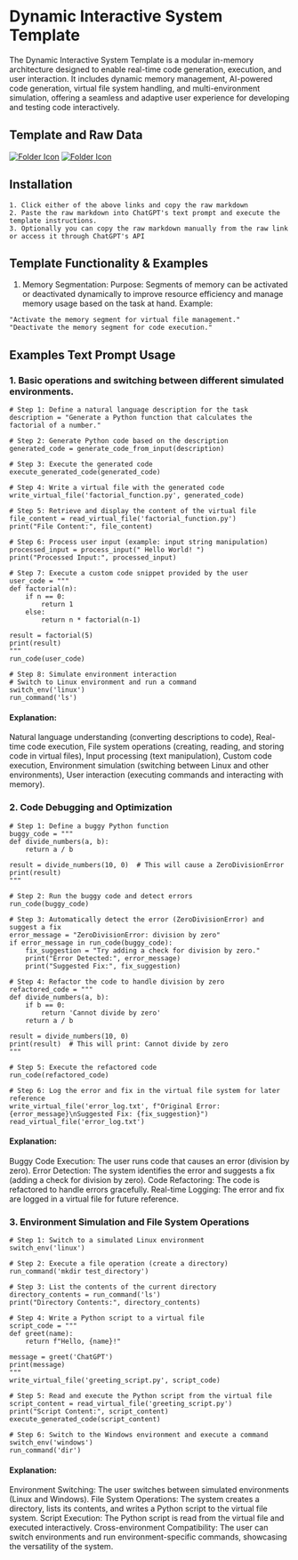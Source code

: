 # Dynamic Interactive System Template
The Dynamic Interactive System Template is a modular in-memory architecture designed to enable real-time code generation, execution, and user interaction. It includes dynamic memory management, AI-powered code generation, virtual file system handling, and multi-environment simulation, offering a seamless and adaptive user experience for developing and testing code interactively.

## Template and Raw Data
[![Folder Icon](https://img.icons8.com/?size=50&id=44004&format=png&color=000000)](/templates/DIST.md)
[![Folder Icon](https://img.icons8.com/?size=50&id=59943&format=png&color=000000)](https://raw.githubusercontent.com/selmaintelligence/chatgpt_memory_templates/refs/heads/main/templates/DIST.md)

## Installation
    1. Click either of the above links and copy the raw markdown
    2. Paste the raw markdown into ChatGPT's text prompt and execute the template instructions.
    3. Optionally you can copy the raw markdown manually from the raw link or access it through ChatGPT's API

## Template Functionality & Examples
1. Memory Segmentation:
Purpose: Segments of memory can be activated or deactivated dynamically to improve resource efficiency and manage memory usage based on the task at hand.
Example:
```code
"Activate the memory segment for virtual file management."
"Deactivate the memory segment for code execution."
```

## Examples Text Prompt Usage
### 1. Basic operations and switching between different simulated environments.
```code
# Step 1: Define a natural language description for the task
description = "Generate a Python function that calculates the factorial of a number."

# Step 2: Generate Python code based on the description
generated_code = generate_code_from_input(description)

# Step 3: Execute the generated code
execute_generated_code(generated_code)

# Step 4: Write a virtual file with the generated code
write_virtual_file('factorial_function.py', generated_code)

# Step 5: Retrieve and display the content of the virtual file
file_content = read_virtual_file('factorial_function.py')
print("File Content:", file_content)

# Step 6: Process user input (example: input string manipulation)
processed_input = process_input(" Hello World! ")
print("Processed Input:", processed_input)

# Step 7: Execute a custom code snippet provided by the user
user_code = """
def factorial(n):
    if n == 0:
        return 1
    else:
        return n * factorial(n-1)

result = factorial(5)
print(result)
"""
run_code(user_code)

# Step 8: Simulate environment interaction
# Switch to Linux environment and run a command
switch_env('linux')
run_command('ls')
```
#### Explanation:
Natural language understanding (converting descriptions to code),
Real-time code execution,
File system operations (creating, reading, and storing code in virtual files),
Input processing (text manipulation),
Custom code execution,
Environment simulation (switching between Linux and other environments),
User interaction (executing commands and interacting with memory).

### 2. Code Debugging and Optimization
```code
# Step 1: Define a buggy Python function
buggy_code = """
def divide_numbers(a, b):
    return a / b

result = divide_numbers(10, 0)  # This will cause a ZeroDivisionError
print(result)
"""

# Step 2: Run the buggy code and detect errors
run_code(buggy_code)

# Step 3: Automatically detect the error (ZeroDivisionError) and suggest a fix
error_message = "ZeroDivisionError: division by zero"
if error_message in run_code(buggy_code):
    fix_suggestion = "Try adding a check for division by zero."
    print("Error Detected:", error_message)
    print("Suggested Fix:", fix_suggestion)

# Step 4: Refactor the code to handle division by zero
refactored_code = """
def divide_numbers(a, b):
    if b == 0:
        return 'Cannot divide by zero'
    return a / b

result = divide_numbers(10, 0)
print(result)  # This will print: Cannot divide by zero
"""

# Step 5: Execute the refactored code
run_code(refactored_code)

# Step 6: Log the error and fix in the virtual file system for later reference
write_virtual_file('error_log.txt', f"Original Error: {error_message}\nSuggested Fix: {fix_suggestion}")
read_virtual_file('error_log.txt')
```
#### Explanation:
Buggy Code Execution: The user runs code that causes an error (division by zero).
Error Detection: The system identifies the error and suggests a fix (adding a check for division by zero).
Code Refactoring: The code is refactored to handle errors gracefully.
Real-time Logging: The error and fix are logged in a virtual file for future reference.
    
### 3. Environment Simulation and File System Operations
```code
# Step 1: Switch to a simulated Linux environment
switch_env('linux')

# Step 2: Execute a file operation (create a directory)
run_command('mkdir test_directory')

# Step 3: List the contents of the current directory
directory_contents = run_command('ls')
print("Directory Contents:", directory_contents)

# Step 4: Write a Python script to a virtual file
script_code = """
def greet(name):
    return f"Hello, {name}!"

message = greet('ChatGPT')
print(message)
"""
write_virtual_file('greeting_script.py', script_code)

# Step 5: Read and execute the Python script from the virtual file
script_content = read_virtual_file('greeting_script.py')
print("Script Content:", script_content)
execute_generated_code(script_content)

# Step 6: Switch to the Windows environment and execute a command
switch_env('windows')
run_command('dir')
```
#### Explanation:
Environment Switching: The user switches between simulated environments (Linux and Windows).
File System Operations: The system creates a directory, lists its contents, and writes a Python script to the virtual file system.
Script Execution: The Python script is read from the virtual file and executed interactively.
Cross-environment Compatibility: The user can switch environments and run environment-specific commands, showcasing the versatility of the system.

